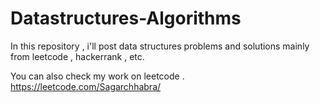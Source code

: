 # Datastructures-Algorithms
In this repository , i'll post data structures problems and solutions mainly from leetcode , hackerrank , etc.

You can also check my work on leetcode . https://leetcode.com/Sagarchhabra/
